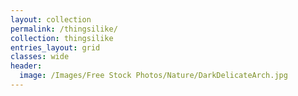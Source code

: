 ```yaml
---
layout: collection
permalink: /thingsilike/
collection: thingsilike
entries_layout: grid
classes: wide
header:
  image: /Images/Free Stock Photos/Nature/DarkDelicateArch.jpg
---
```

